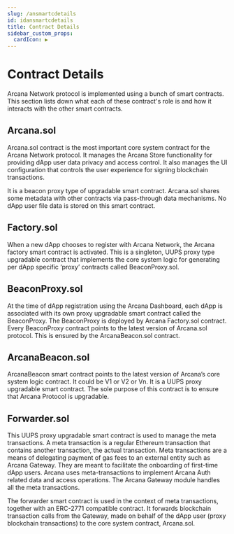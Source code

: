 ```yaml
---
slug: /ansmartcdetails
id: idansmartcdetails
title: Contract Details
sidebar_custom_props:
  cardIcon: ▶️
---
```


# Contract Details

Arcana Network protocol is implemented using a bunch of smart contracts. This section lists down what each of these contract's role is and how it interacts with the other smart contracts.

## Arcana.sol

Arcana.sol contract is the most important core system contract for the Arcana Network protocol. It manages the Arcana Store functionality for providing dApp user data privacy and access control. It also manages the UI configuration that controls the user experience for signing blockchain transactions. 

It is a beacon proxy type of upgradable smart contract. Arcana.sol shares some metadata with other contracts via pass-through data mechanisms. No dApp user file data is stored on this smart contract. 

## Factory.sol

When a new dApp chooses to register with Arcana Network, the Arcana factory smart contract is activated. This is a singleton, UUPS proxy type upgradable contract that implements the core system logic for generating per dApp specific ‘proxy’ contracts called BeaconProxy.sol.

## BeaconProxy.sol

At the time of dApp registration using the Arcana Dashboard, each dApp is associated with its own proxy upgradable smart contract called the BeaconProxy. The BeaconProxy is deployed by Arcana Factory.sol contract. Every BeaconProxy contract points to the latest version of Arcana.sol protocol. This is ensured by the ArcanaBeacon.sol contract.

## ArcanaBeacon.sol

ArcanaBeacon smart contract points to the latest version of Arcana’s core system logic contract. It could be V1 or V2 or Vn. It is a UUPS proxy upgradable smart contract. The sole purpose of this contract is to ensure that Arcana Protocol is upgradable.

## Forwarder.sol

This UUPS proxy upgradable smart contract is used to manage the meta transactions.  A meta transaction is a regular Ethereum transaction that contains another transaction, the actual transaction.  Meta transactions are a means of delegating payment of gas fees to an external entity such as Arcana Gateway. They are meant to facilitate the onboarding of first-time dApp users. Arcana uses meta-transactions to implement Arcana Auth related data and access operations. The Arcana Gateway module handles all the meta transactions. 

The forwarder smart contract is used in the context of meta transactions, together with an ERC-2771 compatible contract.  It forwards blockchain transaction calls from the Gateway, made on behalf of the dApp user  (proxy blockchain transactions) to the core system contract, Arcana.sol. 
